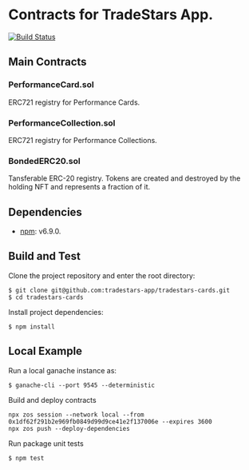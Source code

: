 # Contracts for TradeStars App.
[![Build Status](https://travis-ci.com/tradestars-app/tradestars-contracts.svg?branch=master)](https://travis-ci.com/tradestars-app/tradestars-contracts)

## Main Contracts

### PerformanceCard.sol
ERC721 registry for Performance Cards.

### PerformanceCollection.sol
ERC721 registry for Performance Collections.

### BondedERC20.sol
Tansferable ERC-20 registry. Tokens are created and destroyed by the holding NFT and represents a fraction of it.

## Dependencies
- [npm](https://www.npmjs.com/): v6.9.0.

## Build and Test
Clone the project repository and enter the root directory:

```
$ git clone git@github.com:tradestars-app/tradestars-cards.git
$ cd tradestars-cards
```

Install project dependencies:

`$ npm install`

## Local Example

Run a local ganache instance as:

`$ ganache-cli --port 9545 --deterministic`

Build and deploy contracts

```
npx zos session --network local --from 0x1df62f291b2e969fb0849d99d9ce41e2f137006e --expires 3600
npx zos push --deploy-dependencies
```

Run package unit tests

`$ npm test`
